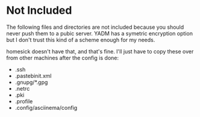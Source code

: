 Not Included
============

The following files and directories are not included because you should never push them to a pubic server.
YADM has a symetric encryption option but I don't trust this kind of a scheme enough for my needs.

homesick doesn't have that, and that's fine. I'll just have to copy these over from other machines after the config is done:

* .ssh
* .pastebinit.xml
* .gnupg/*.gpg
* .netrc
* .pki
* .profile
* .config/asciinema/config

